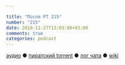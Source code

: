 ```yaml
---

title: "После РТ 215"
number: "215"
date: 2010-11-27T13:03:00+03:00
comments: true
categories: podcast
---
```

[аудио](http://cdn.radio-t.com/rt215post.mp3) ● [пиратский torrent](http://pirates.radio-t.com/torrents/rt215post.mp3.torrent) ● [лог чата](http://chat.radio-t.com/logs/radio-t-215.html) ● [wiki](http://wiki.radio-t.com/%D0%9F%D0%BE%D1%81%D0%BB%D0%B5_%D0%A0%D0%A2_215)<audio src="http://cdn.radio-t.com/rt215post.mp3" preload="none">
